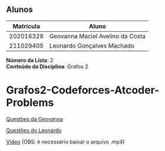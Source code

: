 ## Alunos
|Matrícula | Aluno |
| -- | -- |
| 202016328  | Geovanna Maciel Avelino da Costa |
| 211029405 | Leonardo Gonçalves Machado |

**Número da Lista**: 2<br>
**Conteúdo da Disciplina**: Grafos 2

# Grafos2-Codeforces-Atcoder-Problems

[Questões da Geovanna](Grafos2-Geovanna/explicação.md)

[Questões do Leonardo](Grafos2-Leonardo/explicacao.md)

[Vídeo](Apresentacao.mp4) (OBS: é necessário baixar o arquivo .mp4)

